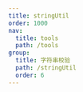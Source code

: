 ```yaml
---
title: stringUtil
order: 1000
nav:
  title: tools
  path: /tools
group:
  title: 字符串校验
  path: /stringUtil
  order: 6
---
```


<code src="./demo/index.tsx" />
